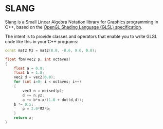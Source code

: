 # SLANG
Slang is a Small Linear Algebra Notation library for Graphics programming in C++, based on the [OpenGL Shading Language (GLSL) specification](https://registry.khronos.org/OpenGL/specs/gl/GLSLangSpec.4.50.pdf).

The intent is to provide classes and operators that enable you to write GLSL code like this in your C++ programs:
```C++
const mat2 M2 = mat2(0.8, -0.6, 0.6, 0.8);

float fbm(vec2 p, int octaves)
{
    float a = 0.0;
    float b = 1.0;
    vec2 d = vec2(0.0);
    for (int i=0; i < octaves; i++)
    {
        vec3 n = noised(p);
        d += n.yz;
        a += b*n.x/(1.0 + dot(d,d));
	b *= 0.5;
        p = 2.0*M2*p;
    }
    return a;
}
```
